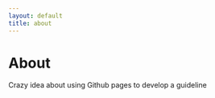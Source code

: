 ```yaml
---
layout: default
title: about
---
```


# About
Crazy idea about using Github pages to develop a guideline
